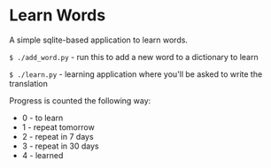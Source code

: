 # Learn Words

A simple sqlite-based application to learn words.

`$ ./add_word.py` - run this to add a new word to a dictionary to learn

`$ ./learn.py` - learning application where you'll be asked to write the translation

Progress is counted the following way:
- 0 - to learn
- 1 - repeat tomorrow
- 2 - repeat in 7 days
- 3 - repeat in 30 days
- 4 - learned
